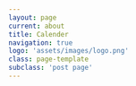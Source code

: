 ```yaml
---
layout: page
current: about
title: Calender
navigation: true
logo: 'assets/images/logo.png'
class: page-template
subclass: 'post page'
---
```


<script type="text/javascript">
	document.write("hi");
</script>